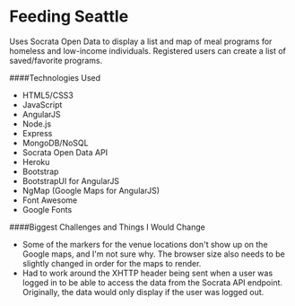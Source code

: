 # Feeding Seattle
Uses Socrata Open Data to display a list and map of meal programs for homeless and low-income individuals. Registered users can create a list of saved/favorite programs. 

####Technologies Used
* HTML5/CSS3
* JavaScript
* AngularJS
* Node.js
* Express
* MongoDB/NoSQL
* Socrata Open Data API
* Heroku
* Bootstrap
* BootstrapUI for AngularJS
* NgMap (Google Maps for AngularJS)
* Font Awesome
* Google Fonts

####Biggest Challenges and Things I Would Change
* Some of the markers for the venue locations don't show up on the Google maps, and I'm not sure why. The browser size also needs to be slightly changed in order for the maps to render.
* Had to work around the XHTTP header being sent when a user was logged in to be able to access the data from the Socrata API endpoint. Originally, the data would only display if the user was logged out.
